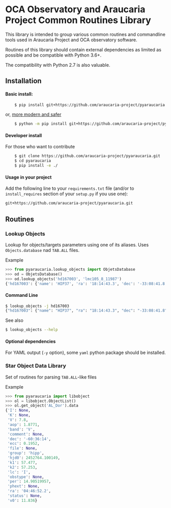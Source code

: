 # OCA Observatory and Araucaria Project Common Routines Library

This library is intended to group various common routines and commandline tools used in  Araucaria Project and OCA observatory software.

Routines of this library should contain external dependencies as limited as possible and be compatible with Python 3.6+.

The compatibility with Python 2.7 is also valuable.

## Installation

#### Basic install:

```bash
    $ pip install git+https://github.com/araucaria-project/pyaraucaria.git
```
or, [more modern and safer](https://adamj.eu/tech/2020/02/25/use-python-m-pip-everywhere/)
```bash
    $ python -m pip install git+https://github.com/araucaria-project/pyaraucaria.git
```

#### Developer install
For those who want to contribute
```bash
    $ git clone https://github.com/araucaria-project/pyaraucaria.git
    $ cd pyaraucaria
    $ pip install -e ./
```

#### Usage in your project
Add the following line to your `requirements.txt` file (and/or to `install_requires` section of your `setup.py` if you use one):
```requirements.txt
git+https://github.com/araucaria-project/pyaraucaria.git
```

## Routines

### Lookup Objects
Lookup for objects/targets parameters using one of its aliases.
Uses `Objects.database` nad `TAB.ALL` files.

Example
```python
>>> from pyaraucaria.lookup_objects import ObjetsDatabase
>>> od = ObjetsDatabase()
>>> od.lookup_objects('hd167003', 'lmc105_8_11987')
{'hd167003': {'name': 'HIP37', 'ra': '18:14:43.3', 'dec': '-33:08:41.8', 'aliases': ['hd_167003', 'hd167003']}, 'lmc105_8_11987': {'name': 'CEP25', 'ra': '05:18:12.8', 'dec': '-71:17:15.4', 'per': 3.4050955, 'hjd0': 2160.55457, 'aliases': ['LMC-T2CEP-085', 'lmc105.8_11987', 'lmc105_8_11987', 'cepii_lmc105_8_11987']}}
```

#### Command Line
```bash
$ lookup_objects -j hd167003
{"hd167003": {"name": "HIP37", "ra": "18:14:43.3", "dec": "-33:08:41.8", "aliases": ["hd_167003", "hd167003"]}}
```
See also
```bash
$ lookup_objects --help
```

#### Optional dependencies
For YAML output (`-y` option), some `yaml` python package should be installed.

### Star Object Data Library
Set of routines for parsing `TAB.ALL`-like files

Example
```python
>>> from pyaraucaria import libobject
>>> ol = libobject.ObjectList()
>>> ol.get_object('AL_Dor').data
{'I': None,
 'K': None,
 'V': 7.8,
 'aop': 1.8771,
 'band': 'V',
 'comment': None,
 'dec': '-60:36:14',
 'ecc': 0.1952,
 'file': None,
 'group': 'hipp',
 'hjd0': 2452764.100149,
 'k1': 57.477,
 'k2': 57.253,
 'lc': 'I',
 'obstype': None,
 'per': 14.90519957,
 'phext': None,
 'ra': '04:46:52.2',
 'status': None,
 'v0': 11.836}
```

